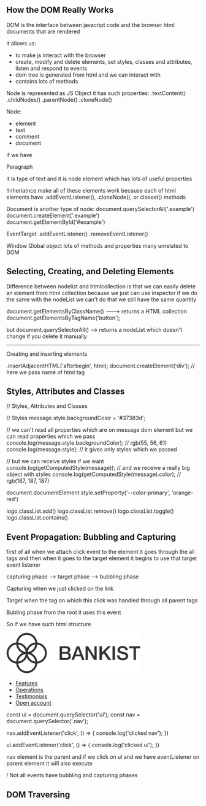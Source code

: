 ## How the DOM Really Works
DOM is the interface between javacript code and the browser html documents that are rendered

it allows us:
- to make js interact with the browser
- create, modify and delete elements, set styles, classes and attributes, listen and respond to events
- dom tree is generated from html and we can interact with
- contains lots of methods

Node is represented as JS Object it has such properties:
.textContent()
.childNodes()
.parentNode()
.cloneNode()

Node:
- element
- text
- comment 
- document

if we have <p>Paragraph</p> it is type of text and it is node element which has lots of useful properties

!Inheriatnce make all of these elements work because each of html elements have .addEventListener(), .cloneNode(), or closest() methods

Document is another type of node:
document.querySelectorAll('.example')
document.createElement('.example')
document.getElementById('#example')

EventTarget 
.addEventListener()
.removeEventListener()

Window 
Global object lots of methods and properties many unrelated to DOM

## Selecting, Creating, and Deleting Elements
Difference between nodelist and htmlcollection is that we can easily delete an element from html collection because we just can use inspector if we do the same with the nodeList we can't do that we still have the same quantity

document.getElementsByClassName() ---> returns a HTML collection
document.getElementsByTagName('button');

but document.querySelectorAll() --> returns a nodeList which doesn't change if you delete it manually

---
Creating and inserting elements

.insertAdjacentHTML('afterbegin', html);
document.createElement('div'); // here we pass name of html tag

## Styles, Attributes and Classes


// Styles, Attributes and Classes


// Styles
message.style.backgroundColor = '#37383d';

// we can't read all properties which are on message dom element but we can read properties which we pass
console.log(message.style.backgroundColor); // rgb(55, 56, 61)
console.log(message.style); // it gives only styles which we passed

// but we can receive styles if we want
console.log(getComputedStyle(message)); // and we receive a really big object with styles
console.log(getComputedStyle(message).color); // rgb(187, 187, 187)

document.documentElement.style.setProperty('--color-primary', 'orange-red')



logo.classList.add()
logo.classList.remove()
logo.classList.toggle()
logo.classList.contains()


## Event Propagation: Bubbling and Capturing

first of all when we attach click event to the element it goes through the all tags and then when it goes to the target element it begins to use that target event listener 

capturing phase --> target phase --> bubbling phase 

Capturing when we just clicked on the link

Target when the tag on which this click was handled through all parent tags

Bubling phase from the root it uses this event

So if we have such html structure

 <nav class="nav">
      <img src="img/logo.png" alt="Bankist logo" class="nav__logo" id="logo" designer="jonasschmedtman"
        data-version-number="3.0" />
      <ul class="nav__links">
        <li class="nav__item">
          <a class="nav__link" href="#section--1">Features</a>
        </li>
        <li class="nav__item">
          <a class="nav__link" href="#section--2">Operations</a>
        </li>
        <li class="nav__item">
          <a class="nav__link" href="#section--3">Testimonials</a>
        </li>
        <li class="nav__item">
          <a class="nav__link nav__link--btn btn--show-modal" href="#">Open account</a>
        </li>
      </ul>
    </nav>


const ul = document.querySelector('ul');
const nav = document.querySelector('.nav');

nav.addEventListener('click', () => {
  console.log('clicked nav');
})

ul.addEventListener('click', () => {
  console.log('clicked ul');
})

nav element is the parent and if we click on ul and we have eventListener on parent element it will also execute

! Not all events have bubbling and capturing phases

## DOM Traversing

